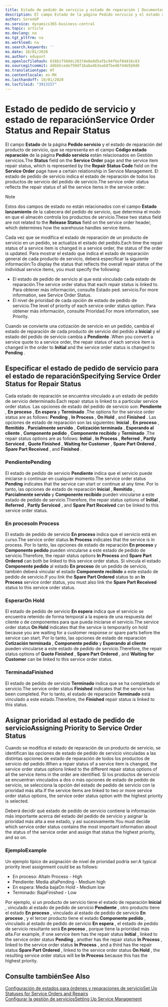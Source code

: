 ```yaml
---
title: Estado de pedido de servicio y estado de reparación | Documentos de Microsoft
description: El campo Estado de la página Pedido servicio y el estado de reparación del producto de servicio, que se representa en el campo Código estado reparación de la página Pedido servicio están relacionados en Gestión servicios. El estado de pedido de servicio indica el estado de reparación de todos los productos de servicio del pedido de servicio.
author: SorenGP
ms.service: dynamics365-business-central
ms.topic: article
ms.devlang: na
ms.tgt_pltfrm: na
ms.workload: na
ms.search.keywords: ''
ms.date: 10/01/2020
ms.author: edupont
ms.openlocfilehash: 638b1f560dc28374e0e8d5afbc94f6ef8d416c83
ms.sourcegitcommit: ddbb5cede750df1baba4b3eab8fbed6744b5b9d6
ms.translationtype: HT
ms.contentlocale: es-MX
ms.lasthandoff: 10/01/2020
ms.locfileid: "3913157"
---
```

# <a name="service-order-status-and-repair-status"></a><span data-ttu-id="2fdcf-104">Estado de pedido de servicio y estado de reparación</span><span class="sxs-lookup"><span data-stu-id="2fdcf-104">Service Order Status and Repair Status</span></span>
<span data-ttu-id="2fdcf-105">El campo **Estado** de la página **Pedido servicio** y el estado de reparación del producto de servicio, que se representa en el campo **Código estado reparación** de la página **Pedido servicio** están relacionados en Gestión servicios.</span><span class="sxs-lookup"><span data-stu-id="2fdcf-105">The **Status** field on the **Service Order** page and the service item repair status, which is represented by the **Repair Status Code** field on the **Service Order** page have a certain relationship in Service Management.</span></span> <span data-ttu-id="2fdcf-106">El estado de pedido de servicio indica el estado de reparación de todos los productos de servicio del pedido de servicio.</span><span class="sxs-lookup"><span data-stu-id="2fdcf-106">The service order status reflects the repair status of all the service items in the service order.</span></span>  

> [!NOTE]  
>  <span data-ttu-id="2fdcf-107">Estos dos campos de estado no están relacionados con el campo **Estado lanzamiento** de la cabecera del pedido de servicio, que determina el modo en que el almacén controla los productos de servicio.</span><span class="sxs-lookup"><span data-stu-id="2fdcf-107">These two status field are not related to the **Release Status** field on the service order header, which determines how the warehouse handles service items.</span></span>  

 <span data-ttu-id="2fdcf-108">Cada vez que se modifica el estado de reparación de un producto de servicio en un pedido, se actualiza el estado del pedido.</span><span class="sxs-lookup"><span data-stu-id="2fdcf-108">Each time the repair status of a service item is changed in a service order, the status of the order is updated.</span></span> <span data-ttu-id="2fdcf-109">Para mostrar el estado que indica el estado de reparación general de cada producto de servicio, deberá especificar la siguiente información:</span><span class="sxs-lookup"><span data-stu-id="2fdcf-109">To display the status that reflects the overall repair status of the individual service items, you must specify the following:</span></span>  

* <span data-ttu-id="2fdcf-110">El estado de pedido de servicio al que está vinculado cada estado de reparación.</span><span class="sxs-lookup"><span data-stu-id="2fdcf-110">The service order status that each repair status is linked to.</span></span> <span data-ttu-id="2fdcf-111">Para obtener más información, consulte Estado ped. servicio.</span><span class="sxs-lookup"><span data-stu-id="2fdcf-111">For more information, see Service Order Status.</span></span>  
* <span data-ttu-id="2fdcf-112">El nivel de prioridad de cada opción de estado de pedido de servicio.</span><span class="sxs-lookup"><span data-stu-id="2fdcf-112">The level of priority of each service order status option.</span></span> <span data-ttu-id="2fdcf-113">Para obtener más información, consulte Prioridad.</span><span class="sxs-lookup"><span data-stu-id="2fdcf-113">For more information, see Priority.</span></span>  

 <span data-ttu-id="2fdcf-114">Cuando se convierte una cotización de servicio en un pedido, cambia el estado de reparación de cada producto de servicio del pedido a **Inicial** y el estado del pedido de servicio cambia a **Pendiente** .</span><span class="sxs-lookup"><span data-stu-id="2fdcf-114">When you convert a service quote to a service order, the repair status of each service item is changed in the order to **Initial** and the service order status is changed to **Pending** .</span></span>  

## <a name="specifying-service-order-status-for-repair-status"></a><span data-ttu-id="2fdcf-115">Especificar el estado de pedido de servicio para el estado de reparación</span><span class="sxs-lookup"><span data-stu-id="2fdcf-115">Specifying Service Order Status for Repair Status</span></span>  
<span data-ttu-id="2fdcf-116">Cada estado de reparación se encuentra vinculado a un estado de pedido de servicio determinado.</span><span class="sxs-lookup"><span data-stu-id="2fdcf-116">Each repair status is linked to a particular service order status.</span></span> <span data-ttu-id="2fdcf-117">Las opciones de estado del pedido de servicio son: **Pendiente** , **En proceso** , **En espera** y **Terminado** .</span><span class="sxs-lookup"><span data-stu-id="2fdcf-117">The options for the service order status are as follows: **Pending** , **In Process** , **On Hold** , and **Finished** .</span></span> <span data-ttu-id="2fdcf-118">Las opciones de estado de reparación son las siguientes: **Inicial** , **En proceso** , **Remitido** , **Parcialmente servido** , **Cotización terminada** , **Esperando al cliente** , **Componente pedido** , **Componente recibido** y **Terminado** .</span><span class="sxs-lookup"><span data-stu-id="2fdcf-118">The repair status options are as follows: **Initial** , **In Process** , **Referred** , **Partly Serviced** , **Quote Finished** , **Waiting for Customer** , **Spare Part Ordered** , **Spare Part Received** , and **Finished** .</span></span>  

### <a name="pending"></a><span data-ttu-id="2fdcf-119">Pendiente</span><span class="sxs-lookup"><span data-stu-id="2fdcf-119">Pending</span></span>  
<span data-ttu-id="2fdcf-120">El estado de pedido de servicio **Pendiente** indica que el servicio puede iniciarse o continuar en cualquier momento.</span><span class="sxs-lookup"><span data-stu-id="2fdcf-120">The service order status **Pending** indicates that the service can start or continue at any time.</span></span> <span data-ttu-id="2fdcf-121">Por lo tanto, las opciones de estado de reparación **Inicial** , **Remitido** , **Parcialmente servido** y **Componente recibido** pueden vincularse a este estado de pedido de servicio.</span><span class="sxs-lookup"><span data-stu-id="2fdcf-121">Therefore, the repair status options of **Initial** , **Referred** , **Partly Serviced** , and **Spare Part Received** can be linked to this service order status.</span></span>  

### <a name="in-process"></a><span data-ttu-id="2fdcf-122">En proceso</span><span class="sxs-lookup"><span data-stu-id="2fdcf-122">In Process</span></span>  
<span data-ttu-id="2fdcf-123">El estado de pedido de servicio **En proceso** indica que el servicio está en curso.</span><span class="sxs-lookup"><span data-stu-id="2fdcf-123">The service order status **In Process** indicates that the service is in process.</span></span> <span data-ttu-id="2fdcf-124">Por lo tanto, las opciones de estado de reparación **En proceso** y **Componente pedido** pueden vincularse a este estado de pedido de servicio.</span><span class="sxs-lookup"><span data-stu-id="2fdcf-124">Therefore, the repair status options **In Process** and **Spare Part Ordered** can both be linked to this service order status.</span></span> <span data-ttu-id="2fdcf-125">Si vincula el estado **Componente pedido** al estado **En proceso** de un pedido de servicio, también deberá vincular el estado **Componente recibido** a este estado de pedido de servicio.</span><span class="sxs-lookup"><span data-stu-id="2fdcf-125">If you link the **Spare Part Ordered** status to an **In Process** service order status, you must also link the **Spare Part Received** status to this service order status.</span></span>  

### <a name="on-hold"></a><span data-ttu-id="2fdcf-126">Esperar</span><span class="sxs-lookup"><span data-stu-id="2fdcf-126">On Hold</span></span>  
<span data-ttu-id="2fdcf-127">El estado de pedido de servicio **En espera** indica que el servicio se encuentra retenido de forma temporal a la espera de una respuesta del cliente o de componentes para que pueda iniciarse el servicio.</span><span class="sxs-lookup"><span data-stu-id="2fdcf-127">The service order status **On Hold** indicates that the service is temporarily on hold because you are waiting for a customer response or spare parts before the service can start.</span></span> <span data-ttu-id="2fdcf-128">Por lo tanto, las opciones de estado de reparación **Cotización terminada** , **Componente pedido** y **Esperando al cliente** pueden vincularse a este estado de pedido de servicio.</span><span class="sxs-lookup"><span data-stu-id="2fdcf-128">Therefore, the repair status options of **Quote Finished** , **Spare Part Ordered** , and **Waiting for Customer** can be linked to this service order status.</span></span>  

### <a name="finished"></a><span data-ttu-id="2fdcf-129">Terminada</span><span class="sxs-lookup"><span data-stu-id="2fdcf-129">Finished</span></span>  
<span data-ttu-id="2fdcf-130">El estado de pedido de servicio **Terminado** indica que se ha completado el servicio.</span><span class="sxs-lookup"><span data-stu-id="2fdcf-130">The service order status **Finished** indicates that the service has been completed.</span></span> <span data-ttu-id="2fdcf-131">Por lo tanto, el estado de reparación **Terminado** está vinculado a este estado.</span><span class="sxs-lookup"><span data-stu-id="2fdcf-131">Therefore, the **Finished** repair status is linked to this status.</span></span>  

## <a name="assigning-priority-to-service-order-status"></a><span data-ttu-id="2fdcf-132">Asignar prioridad al estado de pedido de servicio</span><span class="sxs-lookup"><span data-stu-id="2fdcf-132">Assigning Priority to Service Order Status</span></span>  
<span data-ttu-id="2fdcf-133">Cuando se modifica el estado de reparación de un producto de servicio, se identifican las opciones de estado de pedido de servicio vinculadas a las distintas opciones de estado de reparación de todos los productos de servicio del pedido.</span><span class="sxs-lookup"><span data-stu-id="2fdcf-133">When a repair status of a service item is changed, the service order status options linked to the different repair status options of all the service items in the order are identified.</span></span> <span data-ttu-id="2fdcf-134">Si los productos de servicio se encuentran vinculados a dos o más opciones de estado de pedido de servicio, se selecciona la opción del estado de pedido de servicio con la prioridad más alta.</span><span class="sxs-lookup"><span data-stu-id="2fdcf-134">If the service items are linked to two or more service order status options, the service order status option with the highest priority is selected.</span></span>  

<span data-ttu-id="2fdcf-135">Deberá decidir qué estado de pedido de servicio contiene la información más importante acerca del estado del pedido de servicio y asignar la prioridad más alta a ese estado, y así sucesivamente.</span><span class="sxs-lookup"><span data-stu-id="2fdcf-135">You must decide which service order status contains the most important information about the status of the service order and assign that status the highest priority, and so on.</span></span>  

### <a name="example"></a><span data-ttu-id="2fdcf-136">Ejemplo</span><span class="sxs-lookup"><span data-stu-id="2fdcf-136">Example</span></span>  
<span data-ttu-id="2fdcf-137">Un ejemplo típico de asignación de nivel de prioridad podría ser:</span><span class="sxs-lookup"><span data-stu-id="2fdcf-137">A typical priority level assignment could be as follows:</span></span>  

* <span data-ttu-id="2fdcf-138">En proceso: Alta</span><span class="sxs-lookup"><span data-stu-id="2fdcf-138">In Process - High</span></span>  
* <span data-ttu-id="2fdcf-139">Pendiente: Media alta</span><span class="sxs-lookup"><span data-stu-id="2fdcf-139">Pending - Medium high</span></span>  
* <span data-ttu-id="2fdcf-140">En espera: Media baja</span><span class="sxs-lookup"><span data-stu-id="2fdcf-140">On Hold - Medium low</span></span>  
* <span data-ttu-id="2fdcf-141">Terminado: Baja</span><span class="sxs-lookup"><span data-stu-id="2fdcf-141">Finished - Low</span></span>  

<span data-ttu-id="2fdcf-142">Por ejemplo, si un producto de servicio tiene el estado de reparación **Inicial** , vinculado al estado de pedido de servicio **Pendiente** , otro producto tiene el estado **En proceso** , vinculado al estado de pedido de servicio **En proceso** , y el tercer producto tiene el estado **Componente pedido** , vinculado al estado de pedido de servicio **En espera** , el estado de pedido de servicio resultante será **En proceso** , porque tiene la prioridad más alta.</span><span class="sxs-lookup"><span data-stu-id="2fdcf-142">For example, if one service item has the repair status **Initial** , linked to the service order status **Pending** , another has the repair status **In Process** , linked to the service order status **In Process** , and a third has the repair status **Spare Part Ordered** , linked to the service order status **On Hold** , the resulting service order status will be **In Process** because this has the highest priority.</span></span>  

## <a name="see-also"></a><span data-ttu-id="2fdcf-143">Consulte también</span><span class="sxs-lookup"><span data-stu-id="2fdcf-143">See Also</span></span>  
[<span data-ttu-id="2fdcf-144">Configuración de estados para órdenes y reparaciones de servicio</span><span class="sxs-lookup"><span data-stu-id="2fdcf-144">Set Up Statuses for Service Orders and Repairs</span></span>](service-order-repair-status.md)  
[<span data-ttu-id="2fdcf-145">Configurar la gestión de servicios</span><span class="sxs-lookup"><span data-stu-id="2fdcf-145">Setting Up Service Management</span></span>](service-setup-service.md)  
